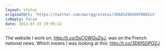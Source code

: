 ```yaml
---
layout: status
originalUrl: 'https://twitter.com/marcgg/status/356852969507008513'
isReply: false
date: 2013-07-15 19:09:12
---
```


The website I work on, http://t.co/SsCGWGuZgJ, was on the French national news. Which means I was looking at this: http://t.co/3D6fSDPOZJ
